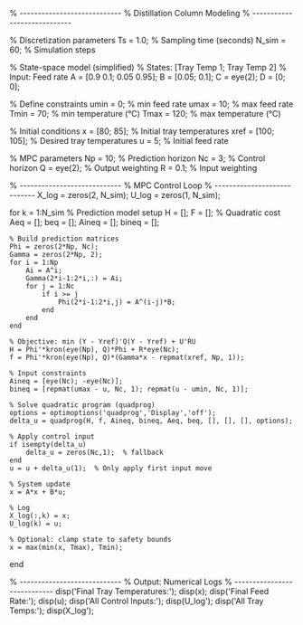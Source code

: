 % ----------------------------
% Distillation Column Modeling
% ----------------------------

% Discretization parameters
Ts = 1.0;  % Sampling time (seconds)
N_sim = 60;  % Simulation steps

% State-space model (simplified)
% States: [Tray Temp 1; Tray Temp 2]
% Input: Feed rate
A = [0.9 0.1; 0.05 0.95];
B = [0.05; 0.1];
C = eye(2);
D = [0; 0];

% Define constraints
umin = 0;    % min feed rate
umax = 10;   % max feed rate
Tmin = 70;   % min temperature (°C)
Tmax = 120;  % max temperature (°C)

% Initial conditions
x = [80; 85];      % Initial tray temperatures
xref = [100; 105]; % Desired tray temperatures
u = 5;             % Initial feed rate

% MPC parameters
Np = 10;  % Prediction horizon
Nc = 3;   % Control horizon
Q = eye(2);       % Output weighting
R = 0.1;          % Input weighting

% ----------------------------
% MPC Control Loop
% ----------------------------
X_log = zeros(2, N_sim);
U_log = zeros(1, N_sim);

for k = 1:N_sim
    % Prediction model setup
    H = []; F = [];   % Quadratic cost
    Aeq = []; beq = [];
    Aineq = []; bineq = [];
    
    % Build prediction matrices
    Phi = zeros(2*Np, Nc);
    Gamma = zeros(2*Np, 2);
    for i = 1:Np
        Ai = A^i;
        Gamma(2*i-1:2*i,:) = Ai;
        for j = 1:Nc
            if i >= j
                Phi(2*i-1:2*i,j) = A^(i-j)*B;
            end
        end
    end

    % Objective: min (Y - Yref)'Q(Y - Yref) + U'RU
    H = Phi'*kron(eye(Np), Q)*Phi + R*eye(Nc);
    f = Phi'*kron(eye(Np), Q)*(Gamma*x - repmat(xref, Np, 1));

    % Input constraints
    Aineq = [eye(Nc); -eye(Nc)];
    bineq = [repmat(umax - u, Nc, 1); repmat(u - umin, Nc, 1)];

    % Solve quadratic program (quadprog)
    options = optimoptions('quadprog','Display','off');
    delta_u = quadprog(H, f, Aineq, bineq, Aeq, beq, [], [], [], options);

    % Apply control input
    if isempty(delta_u)
        delta_u = zeros(Nc,1);  % fallback
    end
    u = u + delta_u(1);  % Only apply first input move

    % System update
    x = A*x + B*u;

    % Log
    X_log(:,k) = x;
    U_log(k) = u;

    % Optional: clamp state to safety bounds
    x = max(min(x, Tmax), Tmin);
end

% ----------------------------
% Output: Numerical Logs
% ----------------------------
disp('Final Tray Temperatures:');
disp(x);
disp('Final Feed Rate:');
disp(u);
disp('All Control Inputs:');
disp(U_log');
disp('All Tray Temps:');
disp(X_log');
